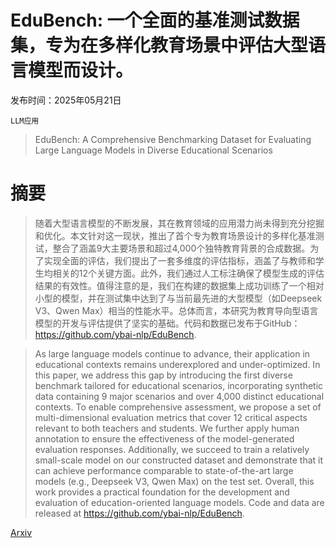 # EduBench: 一个全面的基准测试数据集，专为在多样化教育场景中评估大型语言模型而设计。

发布时间：2025年05月21日

`LLM应用`

> EduBench: A Comprehensive Benchmarking Dataset for Evaluating Large Language Models in Diverse Educational Scenarios

# 摘要

> 随着大型语言模型的不断发展，其在教育领域的应用潜力尚未得到充分挖掘和优化。本文针对这一现状，推出了首个专为教育场景设计的多样化基准测试，整合了涵盖9大主要场景和超过4,000个独特教育背景的合成数据。为了实现全面的评估，我们提出了一套多维度的评估指标，涵盖了与教师和学生均相关的12个关键方面。此外，我们通过人工标注确保了模型生成的评估结果的有效性。值得注意的是，我们在构建的数据集上成功训练了一个相对小型的模型，并在测试集中达到了与当前最先进的大型模型（如Deepseek V3、Qwen Max）相当的性能水平。总体而言，本研究为教育导向型语言模型的开发与评估提供了坚实的基础。代码和数据已发布于GitHub：https://github.com/ybai-nlp/EduBench.

> As large language models continue to advance, their application in educational contexts remains underexplored and under-optimized. In this paper, we address this gap by introducing the first diverse benchmark tailored for educational scenarios, incorporating synthetic data containing 9 major scenarios and over 4,000 distinct educational contexts. To enable comprehensive assessment, we propose a set of multi-dimensional evaluation metrics that cover 12 critical aspects relevant to both teachers and students. We further apply human annotation to ensure the effectiveness of the model-generated evaluation responses. Additionally, we succeed to train a relatively small-scale model on our constructed dataset and demonstrate that it can achieve performance comparable to state-of-the-art large models (e.g., Deepseek V3, Qwen Max) on the test set. Overall, this work provides a practical foundation for the development and evaluation of education-oriented language models. Code and data are released at https://github.com/ybai-nlp/EduBench.

[Arxiv](https://arxiv.org/abs/2505.16160)